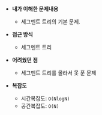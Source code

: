 - **내가 이해한 문제내용**
  - 세그멘트 트리의 기본 문제.
- **접근 방식**
  - 세그멘트 트리

- **어려웠던 점**
  - 세그멘트 트리를 몰라서 못 푼 문제

- **복잡도**
  - 시간복잡도: `O(NlogN)`
  - 공간복잡도: `O(N)`
